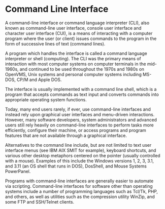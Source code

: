 # Command Line Interface

A command-line interface or command language interpreter (CLI),
also known as command-line user interface, console user interface and character user interface (CUI),
is a means of interacting with a computer program where the user (or client) issues commands to the program
in the form of successive lines of text (command lines).

A program which handles the interface is called a command language interpreter or shell (computing).
The CLI was the primary means of interaction with most computer systems on computer terminals in the mid-1960s,
and continued to be used throughout the 1970s and 1980s on OpenVMS,
Unix systems and personal computer systems including MS-DOS, CP/M and Apple DOS.

The interface is usually implemented with a command line shell,
which is a program that accepts commands as text input and converts commands into appropriate operating system functions.

Today, many end users rarely, if ever, use command-line interfaces and instead rely upon graphical user interfaces and menu-driven interactions.
However, many software developers, system administrators and advanced users still rely heavily on command-line interfaces to perform tasks more efficiently,
configure their machine, or access programs and program features that are not available through a graphical interface.

Alternatives to the command line include, but are not limited to text user interface menus (see IBM AIX SMIT for example),
keyboard shortcuts, and various other desktop metaphors centered on the pointer (usually controlled with a mouse).
Examples of this include the Windows versions 1, 2, 3, 3.1, and 3.11 (an OS shell that runs in DOS), DosShell, and Mouse Systems PowerPanel.

Programs with command-line interfaces are generally easier to automate via scripting.
Command-line interfaces for software other than operating systems include a number of programming languages such as Tcl/Tk, PHP, and others, as well as utilities such as the compression utility WinZip, and some FTP and SSH/Telnet clients.
